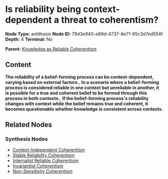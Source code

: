 # Is reliability being context-dependent a threat to coherentism?

**Node Type:** antithesis
**Node ID:** 79d3e940-e89d-4737-8e71-85c3d7ed554f
**Depth:** 4
**Terminal:** No

**Parent:** [Knowledge as Reliable Coherentism](knowledge-as-reliable-coherentism-synthesis-4ebe53c7-5d2e-479f-8c54-c75763513d44.md)

## Content

**The reliability of a belief-forming process can be context-dependent, varying based on external factors.**, **In a scenario where a belief-forming process is considered reliable in one context but unreliable in another, it is possible for a true and coherent belief to be formed through this process in both contexts.**, **If the belief-forming process's reliability changes with context while the belief remains true and coherent, it becomes questionable whether knowledge is consistent across contexts.**

## Related Nodes

### Synthesis Nodes

- [Context-Independent Coherentism](context-independent-coherentism-synthesis-6de3389d-b4e8-4219-8480-9eb226909b00.md)
- [Stable Reliability Coherentism](stable-reliability-coherentism-synthesis-6dbdd2bd-3504-45d8-91a7-801dc424cc84.md)
- [Internalist Reliable Coherentism](internalist-reliable-coherentism-synthesis-97e8c198-6368-4087-9e87-1e11b1125ff9.md)
- [Invariantist Coherentism](invariantist-coherentism-synthesis-ce239a39-b3a3-425a-94ec-11c5f6223030.md)
- [Non-Sensitivity Coherentism](non-sensitivity-coherentism-synthesis-a8537e48-5fe0-4a26-a3e7-22242e7c2ea5.md)
